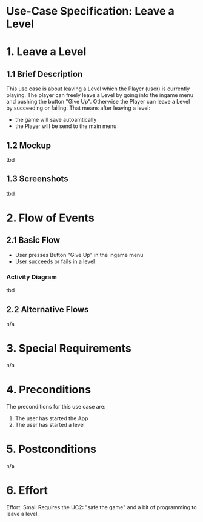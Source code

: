 # Use-Case Specification: Leave a Level

# 1. Leave a Level

## 1.1 Brief Description
This use case is about leaving a Level which the Player (user) is currently playing. The player can freely leave a Level by going into the ingame menu and pushing the button "Give Up". Otherwise the Player can leave a Level by succeeding or failing. That means after leaving a level:
- the game will save autoamtically
- the Player will be send to the main menu

## 1.2 Mockup 
tbd

## 1.3 Screenshots
tbd

# 2. Flow of Events

## 2.1 Basic Flow
- User presses Button "Give Up" in the ingame menu
- User succeeds or fails in a level

### Activity Diagram
tbd

## 2.2 Alternative Flows
n/a

# 3. Special Requirements
n/a

# 4. Preconditions
The preconditions for this use case are:
1. The user has started the App
2. The user has started a level

# 5. Postconditions
n/a

# 6. Effort

Effort: Small
Requires the UC2: "safe the game" and a bit of programming to leave a level.

